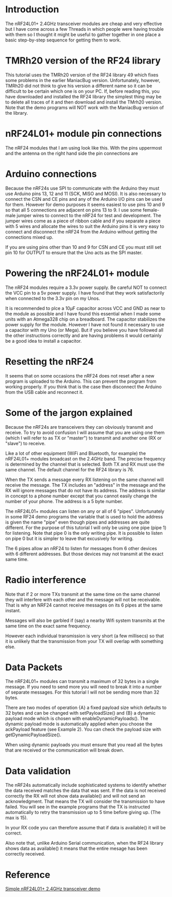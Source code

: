 # Introduction

The nRF24L01+ 2.4GHz transceiver modules are cheap and very effective but I have come across a few Threads in which people were having trouble with them so I thought it might be useful to gather together in one place a basic step-by-step sequence for getting them to work.

# TMRh20 version of the RF24 library

This tutorial uses the TMRh20 version of the RF24 library 49 which fixes some problems in the earlier ManiacBug version. Unfortunately, however, TMRh20 did not think to give his version a different name so it can be difficult to be certain which one is on your PC. If, before reading this, you have downloaded and installed the RF24 library the simplest thing may be to delete all traces of it and then download and install the TMrh20 version. Note that the demo programs will NOT work with the ManiacBug version of the library.

# nRF24L01+ module pin connections

The nRF24 modules that I am using look like this.
With the pins uppermost and the antenna on the right hand side the pin connections are

# Arduino connections

Because the nRF24s use SPI to communicate with the Arduino they must use Arduino pins 13, 12 and 11 (SCK, MISO and MOSI). It is also necessary to connect the CSN and CE pins and any of the Arduino I/O pins can be used for them. However for demo purposes it seems easiest to use pins 10 and 9 so that all 5 connections are adjacent on pins 13 to 9. I use some female-male jumper wires to connect to the nRF24 for test and development. The jumper wires come as a piece of ribbon cable and if you separate a piece with 5 wires and allocate the wires to suit the Arduino pins it is very easy to connect and disconnect the nRF24 from the Arduino without getting the connections mixed up.

If you are using pins other than 10 and 9 for CSN and CE you must still set pin 10 for OUTPUT to ensure that the Uno acts as the SPI master.

# Powering the nRF24L01+ module

The nRF24 modules require a 3.3v power supply. Be careful NOT to connect the VCC pin to a 5v power supply. I have found that they work satisfactorily when connected to the 3.3v pin on my Unos.

It is recommended to plce a 10µF capacitor across VCC and GND as near to the module as possible and I have found this essential when I made some units with an Atmega328 chip on a breadboard. The capacitor stabilizes the power supply for the module. However I have not found it necessary to use a capacitor with my Uno (or Mega). But if you believe you have followed all the other instructions correctly and are having problems it would certainly be a good idea to install a capacitor.

# Resetting the nRF24

It seems that on some occasions the nRF24 does not reset after a new program is uploaded to the Arduino. This can prevent the program from working properly. If you think that is the case then disconnect the Arduino from the USB cable and reconnect it.

# Some of the jargon explained

Because the nRF24s are transceivers they can obviously transmit and receive. To try to avoid confusion I will assume that you are using one them (which I will refer to as TX or "master") to transmit and another one (RX or "slave") to receive.

Like a lot of other equipment (WiFi and Bluetooth, for example) the nRF24L01+ modules broadcast on the 2.4GHz band. The precise frequency is determined by the channel that is selected. Both TX and RX must use the same channel. The default channel for the RF24 library is 76.

When the TX sends a message every RX listening on the same channel will receive the message. The TX includes an "address" in the message and the RX will ignore messages that do not have its address. The address is similar in concept to a phone number except that you cannot easily change the number of your phone. The address is a 5 byte number.

The nRF24L01+ modules can listen on any or all of 6 "pipes". Unfortunately in some RF24 demo programs the variable that is used to hold the address is given the name "pipe" even though pipes and addresses are quite different. For the purpose of this tutorial I will only be using one pipe (pipe 1) for listening. Note that pipe 0 is the only writing pipe. It is possible to listen on pipe 0 but it is simpler to leave that excusively for writing.

The 6 pipes allow an nRF24 to listen for messages from 6 other devices with 6 different addresses. But those devices may not transmit at the exact same time.

# Radio interference

Note that if 2 or more TXs transmit at the same time on the same channel they will interfere with each other and the message will not be receivable. That is why an NRF24 cannot receive messages on its 6 pipes at the same instant.

Messages will also be garbled if (say) a nearby Wifi system transmits at the same time on the exact same frequency.

However each individual transmission is very short (a few millisecs) so that it is unlikely that the transmission from your TX will overlap with something else.

# Data Packets

The nRF24L01+ modules can transmit a maximum of 32 bytes in a single message. If you need to send more you will need to break it into a number of separate messages. For this tutorial I will not be sending more than 32 bytes.

There are two modes of operation {A} a fixed payload size which defaults to 32 bytes and can be changed with setPayloadSize() and {B} a dynamic payload mode which is chosen with enableDynamicPayloads(). The dynamic payload mode is automatically applied when you choose the ackPayload feature (see Example 2). You can check the payload size with getDynamicPayloadSize().

When using dynamic payloads you must ensure that you read all the bytes that are received or the communication will break down.

# Data validation

The nRF24s automatically include sophisticated systems to identify whether the data received matches the data that was sent. If the data is not received correctly the RX will not show data available() and will not send an acknowledgment. That means the TX will consider the transmission to have failed. You will see in the example programs that the TX is instructed automatically to retry the transmission up to 5 time before giving up. (The max is 15).

In your RX code you can therefore assume that if data is available() it will be correct.

Also note that, unlike Arduino Serial communication, when the RF24 library shows data as available() it means that the entire mesage has been correctly received.

# Reference

[Simple nRF24L01+ 2.4GHz transceiver demo](https://forum.arduino.cc/t/simple-nrf24l01-2-4ghz-transceiver-demo/405123/4)